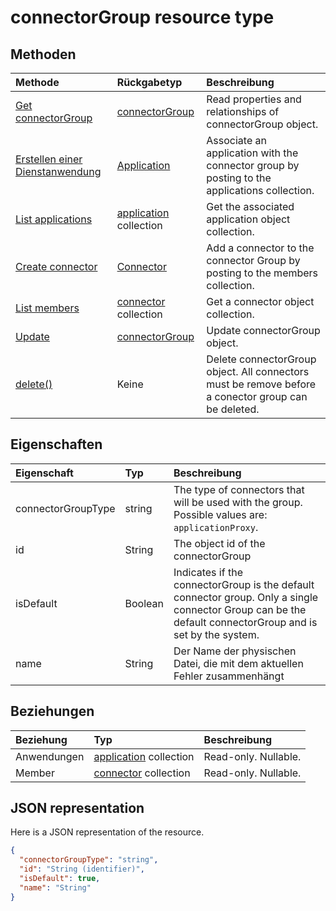 # <a name="connectorgroup-resource-type"></a>connectorGroup resource type




## <a name="methods"></a>Methoden

| Methode           | Rückgabetyp    |Beschreibung|
|:---------------|:--------|:----------|
|[Get connectorGroup](../api/connectorgroup_get.md) | [connectorGroup](connectorgroup.md) |Read properties and relationships of connectorGroup object.|
|[Erstellen einer Dienstanwendung](../api/connectorgroup_post_applications.md) |[Application](application.md)| Associate an application with the connector group by posting to the applications collection.|
|[List applications](../api/connectorgroup_list_applications.md) |[application](application.md) collection| Get the associated application object collection.|
|[Create connector](../api/connectorgroup_post_members.md) |[Connector](connector.md)| Add a connector to the connector Group by posting to the members collection.|
|[List members](../api/connectorgroup_list_members.md) |[connector](connector.md) collection| Get a connector object collection.|
|[Update](../api/connectorgroup_update.md) | [connectorGroup](connectorgroup.md)    |Update connectorGroup object. |
|[delete()](../api/connectorgroup_delete.md) | Keine |Delete connectorGroup object. All connectors must be remove before a conector group can be deleted. |

## <a name="properties"></a>Eigenschaften
| Eigenschaft     | Typ   |Beschreibung|
|:---------------|:--------|:----------|
|connectorGroupType|string| The type of connectors that will be used with the group. Possible values are: `applicationProxy`.|
|id|String| The object id of the connectorGroup|
|isDefault|Boolean| Indicates if the connectorGroup is the default connector group. Only a single connector Group can be the default connectorGroup and is set by the system.|
|name|String| Der Name der physischen Datei, die mit dem aktuellen Fehler zusammenhängt|

## <a name="relationships"></a>Beziehungen
| Beziehung | Typ   |Beschreibung|
|:---------------|:--------|:----------|
|Anwendungen|[application](application.md) collection| Read-only. Nullable.|
|Member|[connector](connector.md) collection| Read-only. Nullable.|

## <a name="json-representation"></a>JSON representation

Here is a JSON representation of the resource.

<!-- {
  "blockType": "resource",
  "optionalProperties": [

  ],
  "@odata.type": "microsoft.graph.connectorGroup"
}-->

```json
{
  "connectorGroupType": "string",
  "id": "String (identifier)",
  "isDefault": true,
  "name": "String"
}

```

<!-- uuid: 8fcb5dbc-d5aa-4681-8e31-b001d5168d79
2015-10-25 14:57:30 UTC -->
<!-- {
  "type": "#page.annotation",
  "description": "connectorGroup resource",
  "keywords": "",
  "section": "documentation",
  "tocPath": ""
}-->
